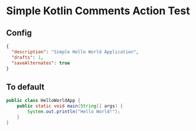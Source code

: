 # Simple Kotlin Comments Action Test

## Config

```json
{
  "description": "Simple Hello World Application",
  "drafts": 1,
  "saveAlternates": true
}
```

## To default

```java
public class HelloWorldApp {
    public static void main(String[] args) {
        System.out.println("Hello World!");
    }
}
```